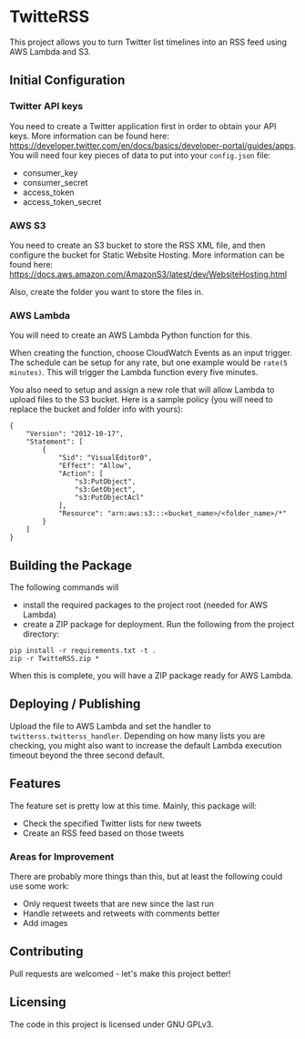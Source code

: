 # TwitteRSS

This project allows you to turn Twitter list timelines into an RSS feed using AWS Lambda and S3.

## Initial Configuration

### Twitter API keys
You need to create a Twitter application first in order to obtain your API keys.  More information can be found here: https://developer.twitter.com/en/docs/basics/developer-portal/guides/apps.  You will need four key pieces of data to put into your `config.json` file:
- consumer_key
- consumer_secret
- access_token
- access_token_secret

### AWS S3
You need to create an S3 bucket to store the RSS XML file, and then configure the bucket for Static Website Hosting.  More information can be found here: https://docs.aws.amazon.com/AmazonS3/latest/dev/WebsiteHosting.html

Also, create the folder you want to store the files in.

### AWS Lambda
You will need to create an AWS Lambda Python function for this.

When creating the function, choose CloudWatch Events as an input trigger.  The schedule can be setup for any rate, but one example would be `rate(5 minutes)`.  This will trigger the Lambda function every five minutes.

You also need to setup and assign a new role that will allow Lambda to upload files to the S3 bucket.  Here is a sample policy (you will need to replace the bucket and folder info with yours):

```
{
    "Version": "2012-10-17",
    "Statement": [
        {
            "Sid": "VisualEditor0",
            "Effect": "Allow",
            "Action": [
                "s3:PutObject",
                "s3:GetObject",
                "s3:PutObjectAcl"
            ],
            "Resource": "arn:aws:s3:::<bucket_name>/<folder_name>/*"
        }
    ]
}
```
## Building the Package

The following commands will
* install the required packages to the project root (needed for AWS Lambda)
* create a ZIP package for deployment. Run the following from the project directory:

```shell
pip install -r requirements.txt -t .
zip -r TwitteRSS.zip *
```

When this is complete, you will have a ZIP package ready for AWS Lambda.

## Deploying / Publishing

Upload the file to AWS Lambda and set the handler to `twitterss.twitterss_handler`.  Depending on how many lists you are checking, you might also want to increase the default Lambda execution timeout beyond the three second default.

## Features

The feature set is pretty low at this time.  Mainly, this package will:
* Check the specified Twitter lists for new tweets
* Create an RSS feed based on those tweets

### Areas for Improvement

There are probably more things than this, but at least the following could use some work:
* Only request tweets that are new since the last run
* Handle retweets and retweets with comments better
* Add images

## Contributing

Pull requests are welcomed - let's make this project better!


## Licensing

The code in this project is licensed under GNU GPLv3.